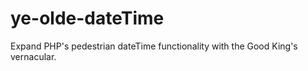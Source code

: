 ye-olde-dateTime
================

Expand PHP's pedestrian dateTime functionality with the Good King's vernacular. 
